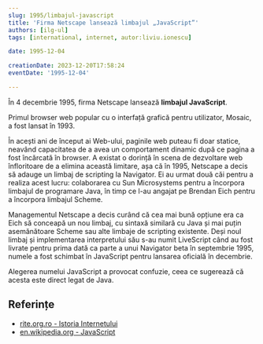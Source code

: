 ```yaml
---
slug: 1995/limbajul-javascript
title: 'Firma Netscape lansează limbajul „JavaScript”'
authors: [ilg-ul]
tags: [international, internet, autor:liviu.ionescu]

date: 1995-12-04

creationDate: 2023-12-20T17:58:24
eventDate: '1995-12-04'

---
```


În 4 decembrie 1995, firma Netscape lansează **limbajul JavaScript**.

<!-- truncate -->

Primul browser web popular cu o interfață grafică pentru utilizator,
Mosaic, a fost lansat în 1993.

În acești ani de început ai Web-ului, paginile web puteau fi doar statice,
neavând capacitatea de a avea un comportament dinamic după ce pagina a fost
încărcată în browser. A existat o dorință în scena de dezvoltare web
înfloritoare de a elimina această limitare, așa că în 1995, Netscape
a decis să adauge un limbaj de scripting la Navigator.
Ei au urmat două căi pentru a realiza acest lucru: colaborarea cu
Sun Microsystems pentru a încorpora limbajul de programare Java,
în timp ce l-au angajat pe Brendan Eich pentru a încorpora limbajul Scheme.

Managementul Netscape a decis curând că cea mai bună opțiune era ca Eich
să conceapă un nou limbaj, cu sintaxă similară cu Java și mai puțin
asemănătoare Scheme sau alte limbaje de scripting existente.
Deși noul limbaj și implementarea interpretului său s-au numit LiveScript
când au fost livrate pentru prima dată ca parte a unui Navigator beta
în septembrie 1995, numele a fost schimbat în JavaScript pentru
lansarea oficială în decembrie.

Alegerea numelui JavaScript a provocat confuzie, ceea ce sugerează că acesta este direct legat de Java.

## Referințe

- [rite.org.ro - Istoria Internetului](https://rite.org.ro/istoria-internetului/)
- [en.wikipedia.org - JavaScript](https://en.wikipedia.org/wiki/JavaScript)
